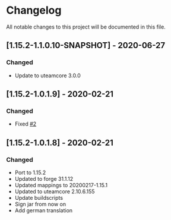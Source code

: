# Changelog
All notable changes to this project will be documented in this file.

## [1.15.2-1.1.0.10-SNAPSHOT] - 2020-06-27
### Changed
 - Update to uteamcore 3.0.0

## [1.15.2-1.0.1.9] - 2020-02-21
### Changed
 - Fixed [#2](https://github.com/MC-U-Team/Extreme-Cobble-Generator/issues/2)

## [1.15.2-1.0.1.8] - 2020-02-21
### Changed
 - Port to 1.15.2
 - Updated to forge 31.1.12
 - Updated mappings to 20200217-1.15.1
 - Updated to uteamcore 2.10.6.155
 - Update buildscripts
 - Sign jar from now on
 - Add german translation